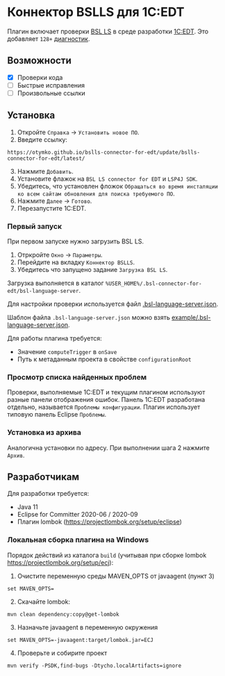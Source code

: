 # Коннектор BSLLS для 1С:EDT

Плагин включает проверки [BSL LS](https://github.com/1c-syntax/bsl-language-server) в среде разработки [1С:EDT](https://edt.1c.ru/).
Это добавляет `128+` [диагностик](https://1c-syntax.github.io/bsl-language-server/diagnostics/).

## Возможности

- [x] Проверки кода
- [ ] Быстрые исправления
- [ ] Произвольные ссылки

## Установка

1. Откройте `Справка` -> `Установить новое ПО`.
2. Введите ссылку:
```
https://otymko.github.io/bslls-connector-for-edt/update/bslls-connector-for-edt/latest/
```
3. Нажмите `Добавить`.
4. Установите флажок на `BSL LS connector for EDT` и `LSP4J SDK`.
5. Убедитесь, что установлен фложок `Обращаться во время инсталяции ко всем сайтам обновления для поиска требуемого ПО`.
6. Нажмите `Далее` -> `Готово`.
7. Перезапустите 1С:EDT.

### Первый запуск

При первом запуске нужно загрузить BSL LS.
1. Отркройте  `Окно` -> `Параметры`.
2. Перейдите на вкладку `Коннектор BSLLS`.
3. Убедитесь что запущено задание `Загрузка BSL LS`.

Загрузка выполняется в каталог `%USER_HOME%/.bsl-connector-for-edt/bsl-language-server`.

Для настройки проверки используется файл [.bsl-language-server.json](https://1c-syntax.github.io/bsl-language-server/features/ConfigurationFile/).

Шаблон файла `.bsl-language-server.json` можно взять [example/.bsl-language-server.json](/example/.bsl-language-server.json).

Для работы плагина требуется:
* Значение `computeTrigger` в `onSave`
* Путь к метаданным проекта в свойстве `configurationRoot`

### Просмотр списка найденных проблем

Проверки, выполняемые 1С:EDT и текущим плагином используют разные панели отображения ошибок. Панель 1С:EDT разработана отдельно, называется `Проблемы конфигурации`. Плагин использует типовую панель Eclipse `Проблемы`.

### Установка из архива

Аналогична установки по адресу.
При выполнении шага 2 нажмите `Архив`.

## Разработчикам

Для разработки требуется:
* Java 11
* Eclipse for Committer 2020-06 / 2020-09
* Плагин lombok (https://projectlombok.org/setup/eclipse)

### Локальная сборка плагина на Windows

Порядок действий из каталога `build` (учитывая при сборке lombok https://projectlombok.org/setup/ecj):

1. Очистите переменную среды MAVEN_OPTS от javaagent (пункт 3)

```
set MAVEN_OPTS=
```

2. Скачайте lombok:

```
mvn clean dependency:copy@get-lombok
```

3. Назначьте javaagent в переменную окружения

```
set MAVEN_OPTS=-javaagent:target/lombok.jar=ECJ
```

4. Проверьте и собирите проект

```
mvn verify -PSDK,find-bugs -Dtycho.localArtifacts=ignore
```
